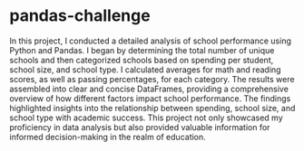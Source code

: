 # pandas-challenge
In this project, I conducted a detailed analysis of school performance using Python and Pandas. I began by determining the total number of unique schools and then categorized schools based on spending per student, school size, and school type. I calculated averages for math and reading scores, as well as passing percentages, for each category. The results were assembled into clear and concise DataFrames, providing a comprehensive overview of how different factors impact school performance. The findings highlighted insights into the relationship between spending, school size, and school type with academic success. This project not only showcased my proficiency in data analysis but also provided valuable information for informed decision-making in the realm of education.
